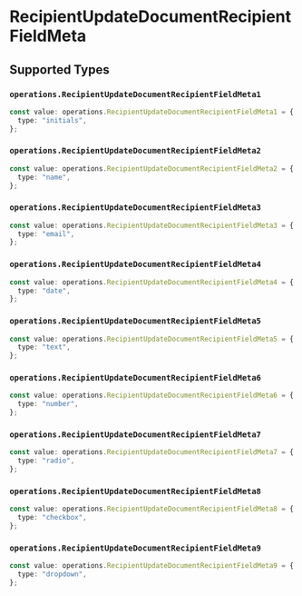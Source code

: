 # RecipientUpdateDocumentRecipientFieldMeta


## Supported Types

### `operations.RecipientUpdateDocumentRecipientFieldMeta1`

```typescript
const value: operations.RecipientUpdateDocumentRecipientFieldMeta1 = {
  type: "initials",
};
```

### `operations.RecipientUpdateDocumentRecipientFieldMeta2`

```typescript
const value: operations.RecipientUpdateDocumentRecipientFieldMeta2 = {
  type: "name",
};
```

### `operations.RecipientUpdateDocumentRecipientFieldMeta3`

```typescript
const value: operations.RecipientUpdateDocumentRecipientFieldMeta3 = {
  type: "email",
};
```

### `operations.RecipientUpdateDocumentRecipientFieldMeta4`

```typescript
const value: operations.RecipientUpdateDocumentRecipientFieldMeta4 = {
  type: "date",
};
```

### `operations.RecipientUpdateDocumentRecipientFieldMeta5`

```typescript
const value: operations.RecipientUpdateDocumentRecipientFieldMeta5 = {
  type: "text",
};
```

### `operations.RecipientUpdateDocumentRecipientFieldMeta6`

```typescript
const value: operations.RecipientUpdateDocumentRecipientFieldMeta6 = {
  type: "number",
};
```

### `operations.RecipientUpdateDocumentRecipientFieldMeta7`

```typescript
const value: operations.RecipientUpdateDocumentRecipientFieldMeta7 = {
  type: "radio",
};
```

### `operations.RecipientUpdateDocumentRecipientFieldMeta8`

```typescript
const value: operations.RecipientUpdateDocumentRecipientFieldMeta8 = {
  type: "checkbox",
};
```

### `operations.RecipientUpdateDocumentRecipientFieldMeta9`

```typescript
const value: operations.RecipientUpdateDocumentRecipientFieldMeta9 = {
  type: "dropdown",
};
```

